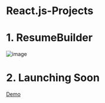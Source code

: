 # React.js-Projects

# 1. ResumeBuilder
 ![image](https://github.com/user-attachments/assets/7573b0ba-1c6f-4ed6-804d-80f970d92a0a)

# 2. Launching Soon
[Demo](https://website-coming-soon-fdjcl420u-moon-and-stars-projects.vercel.app/)
